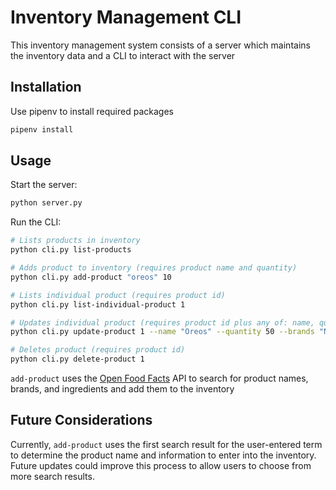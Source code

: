 # Inventory Management CLI
This inventory management system consists of a server which maintains the inventory data and a CLI to interact with the server

## Installation
Use pipenv to install required packages
```bash
pipenv install
```

## Usage
Start the server:
```bash
python server.py
```

Run the CLI:
```bash
# Lists products in inventory
python cli.py list-products

# Adds product to inventory (requires product name and quantity)
python cli.py add-product "oreos" 10

# Lists individual product (requires product id)
python cli.py list-individual-product 1

# Updates individual product (requires product id plus any of: name, quantity, brands, ingredients
python cli.py update-product 1 --name "Oreos" --quantity 50 --brands "Nabisco" --ingredients "sugar, flour, etc."

# Deletes product (requires product id)
python cli.py delete-product 1
```

`add-product` uses the [Open Food Facts](https://world.openfoodfacts.org/) API to search for product names, brands, and ingredients and add them to the inventory

## Future Considerations
Currently, `add-product` uses the first search result for the user-entered term to determine the product name and information to enter into the inventory.  Future updates could improve this process to allow users to choose from more search results.
